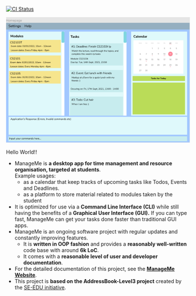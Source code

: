 [![CI Status](https://github.com/AY2122S1-CS2103T-W11-3/tp/workflows/Java%20CI/badge.svg)](https://github.com/AY2122S1-CS2103T-W11-3/tp/actions)

![Ui](docs/images/Ui1.png)

Hello World!!
* ManageMe is **a desktop app for time management and resource organisation, targeted at students**.<br>
  Example usages:
  * as a calendar that keep tracks of upcoming tasks like Todos, Events and Deadlines.
  * as a platform to store material related to modules taken by the student
* It is optimized for use via a **Command Line Interface (CLI)** while still having the benefits of a **Graphical User Interface (GUI).** If you can type fast, ManageMe can get your tasks done faster than traditional GUI apps.
* ManageMe is an ongoing software project with regular updates and constantly improving features.
  * It is **written in OOP fashion** and provides a **reasonably well-written** code base with around **6k LoC**.
  * It comes with a **reasonable level of user and developer documentation**.
* For the detailed documentation of this project, see the **[ManageMe Website](https://ay2122s1-cs2103t-w11-3.github.io/tp/)**.
* This project is **based on the AddressBook-Level3 project** created by the [SE-EDU initiative](https://se-education.org).
